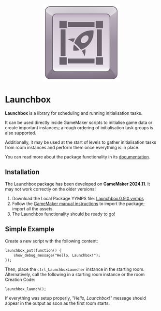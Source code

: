 <p align="center">
    <img src="Logo.png" alt="Launchbox Logo">
</p>

# Launchbox

**Launchbox** is a library for scheduling and running initialisation tasks.

It can be used directly inside GameMaker scripts to initialise game data or create important instances; a rough ordering of initialisation task groups is also supported.

Additionally, it may be used at the start of levels to gather initialisation tasks from room instances and perform them once everything is in place.

You can read more about the package functionality in its [documentation](/Docs/01%20-%20Overview.md).

## Installation

The Launchbox package has been developed on **GameMaker 2024.11**. It may not work correctly on the older versions!

1. Download the Local Package YYMPS file: [Launchbox.0.9.0.yymps](https://github.com/Alphish/gm-launchbox/releases/download/v0.9.0/Launchbox.0.9.0.yymps)
2. Follow the [GameMaker manual instructions](https://manual.gamemaker.io/monthly/en/#t=IDE_Tools%2FLocal_Asset_Packages.htm) to import the package; import all the assets.
3. The Launchbox functionality should be ready to go!

## Simple Example

Create a new script with the following content:

```gml
launchbox_put(function() {
    show_debug_message("Hello, Launchbox!");
});
```

Then, place the `ctrl_LaunchboxLauncher` instance in the starting room. Alternatively, call the following in a starting room instance or the room Creation Code:

```gml
launchbox_launch();
```

If everything was setup properly, *"Hello, Launchbox!"* message should appear in the output as soon as the first room starts.
